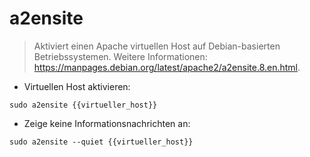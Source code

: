 # a2ensite

> Aktiviert einen Apache virtuellen Host auf Debian-basierten Betriebssystemen.
> Weitere Informationen: <https://manpages.debian.org/latest/apache2/a2ensite.8.en.html>.

- Virtuellen Host aktivieren:

`sudo a2ensite {{virtueller_host}}`

- Zeige keine Informationsnachrichten an:

`sudo a2ensite --quiet {{virtueller_host}}`
